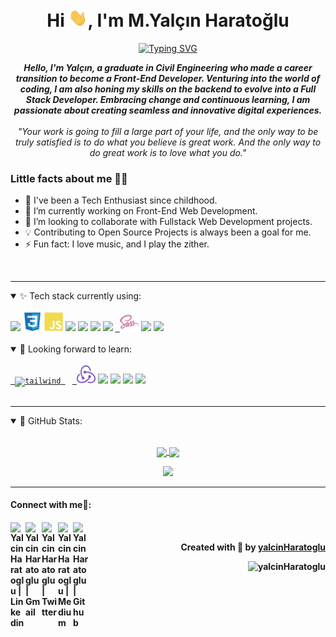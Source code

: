 <h1 align="center">Hi <img src="https://raw.githubusercontent.com/ABSphreak/ABSphreak/master/gifs/Hi.gif" width="30px">, I'm M.Yalçın Haratoğlu</h1>

<p align="center">
 <a href="https://git.io/typing-svg"><img src="https://readme-typing-svg.herokuapp.com?font=Fira+Code&size=24&duration=3000&pause=1000&color=1ADF3F&center=true&vCenter=true&random=false&width=500&lines=M.Yal%C3%A7%C4%B1n+Harato%C4%9Flu;Front-End+Developer;Civil+Engineer" alt="Typing SVG" /></a>
</p>

<p align="center">
 <b>
  <em>
    Hello, I'm Yalçın, a graduate in Civil Engineering who made a career transition to become a Front-End Developer. Venturing into the world of coding, I am also honing my skills on the backend to evolve into a Full Stack Developer. Embracing change and continuous learning, I am passionate about creating seamless and innovative digital experiences.</b></em>
  <br>
    <br>
  <i>"Your work is going to fill a large part of your life, and the only way to be truly satisfied is to do what you believe is great work. And the only way to do great work is to love what you do."</i>
</p>

<h3>Little facts about me 👦🏻</h3>

- 🧞 I've been a Tech Enthusiast since childhood.
- 🔭 I’m currently working on Front-End Web Development.
- 👯 I’m looking to collaborate with Fullstack Web Development projects.
- 💡 Contributing to Open Source Projects is always been a goal for me.
- ⚡ Fun fact: I love music, and I play the zither.
<br>

---

<details open="">
<summary>
  ✨ Tech stack currently using:
</summary>
   <br>
<code><a href="https://www.w3schools.com/html/" target="_blank"><img height="30" src="https://www.vectorlogo.zone/logos/w3_html5/w3_html5-icon.svg"></a></code>
<code><a href="https://www.w3schools.com/css/" target="_blank"><img height="30" src="https://raw.githubusercontent.com/devicons/devicon/master/icons/css3/css3-original.svg"></a></code>
<code><a href="https://www.javascript.com/" target="_blank"><img height="30" src="https://raw.githubusercontent.com/devicons/devicon/master/icons/javascript/javascript-plain.svg"></a></code>  
<code><a href=https://getbootstrap.com/><img height=30 src="https://www.vectorlogo.zone/logos/getbootstrap/getbootstrap-icon.svg"></a></code>  
<code><a href="https://reactjs.org/" target="_blank"><img height="30" src="https://www.vectorlogo.zone/logos/reactjs/reactjs-icon.svg"></a></code>
<code><a href="https://www.oracle.com/java/" target="_blank"><img height="30" src="https://www.vectorlogo.zone/logos/java/java-icon.svg"></a></code>
<code><a href="https://git-scm.com/" target="_blank"><img height="30" src="https://www.vectorlogo.zone/logos/git-scm/git-scm-icon.svg"></a></code>
 <code><a href="https://sass-lang.com" target="_blank"> <img src="https://raw.githubusercontent.com/devicons/devicon/master/icons/sass/sass-original.svg" alt="sass"  height="30"></a></code>
 <code><a href="https://www.typescriptlang.org/" target="_blank"><img height="30" src="https://www.vectorlogo.zone/logos/typescriptlang/typescriptlang-icon.svg"></a></code>
 <code><a href="https://nextjs.org/" target="_blank"><img height="30" src="https://upload.wikimedia.org/wikipedia/commons/thumb/1/10/Cib-next-js_%28CoreUI_Icons_v1.0.0%29.svg/120px-Cib-next-js_%28CoreUI_Icons_v1.0.0%29.svg.png"></a></code>
</details>
<br>

<details open="">
<summary>
  🌱 Looking forward to learn:
</summary>
   <br>
 <code><a href="https://tailwindcss.com/" target="_blank"> <img src="https://www.vectorlogo.zone/logos/tailwindcss/tailwindcss-icon.svg" alt="tailwind" height="30"/> </a> </code>
<code><a href="https://redux.js.org" target="_blank"> <img src="https://raw.githubusercontent.com/devicons/devicon/master/icons/redux/redux-original.svg" alt="redux" height="30"></a></code>
<code><a href="https://nodejs.org/en/" target="_blank"><img height="30" src="https://www.vectorlogo.zone/logos/nodejs/nodejs-icon.svg"></a></code>
<code><a href="https://www.postgresql.org/" target="_blank"><img height="30" src="https://www.vectorlogo.zone/logos/postgresql/postgresql-icon.svg"></a></code>
<code><a href="https://spring.io/" target="_blank"><img height="30" src="https://www.vectorlogo.zone/logos/springio/springio-icon.svg"></a></code>
<code><a href="https://strapi.io/" target="_blank"><img height="30" src="https://images.spr.so/cdn-cgi/imagedelivery/j42No7y-dcokJuNgXeA0ig/32f3a89c-99c4-466f-8536-dd75f65fa320/Strapi-Monogram/w=1920,quality=80"></a></code>
  
</details>
<br>

---

<details open="">
<summary>
 📔 GitHub Stats:
</summary>
<br>
<p align="center">
  <a href="https://github.com/yalcinHaratoglu">
    <img align="center"  height="175px" src="https://github-readme-stats.vercel.app/api?username=yalcinHaratoglu&theme=chartreuse-dark&show_icons=true&hide_border=true&count_private=true"/>
  </a>
  <a href="https://github.com/yalcinHaratoglu">
    <img align="center" height="175px"  src="https://github-readme-stats.vercel.app/api/top-langs/?username=yalcinHaratoglu&theme=chartreuse-dark&show_icons=true&hide_border=true&layout=compact" />
  </a>
</p>
  <p align="center"><a href="https://github.com/yalcinHaratoglu"><img src="https://github-readme-streak-stats.herokuapp.com/?user=yalcinHaratoglu&theme=chartreuse-dark&hide_border=true" /></a></a></p>
  </details>

---

<h4> Connect with me🤝: <h4>
  </hr>
  <a href="https://www.linkedin.com/in/myalcinharatoglu/">
   <img align="left" alt=" Yalcin Haratoglu | Linkedin" width="24px" src="https://www.vectorlogo.zone/logos/linkedin/linkedin-icon.svg" />
  </a>
  <a href="mailto:myalcinharatoglu@gmail.com">
    <img align="left" alt="Yalcin Haratoglu | Gmail" width="26px" src="https://www.vectorlogo.zone/logos/gmail/gmail-icon.svg" />
  </a>
  <a href="https://twitter.com/m_yalcin_hrt">
    <img align="left" alt="Yalcin Haratoglu | Twitter" width="26px" src="https://www.vectorlogo.zone/logos/twitter/twitter-official.svg" />
  </a>
  <a href="https://medium.com/@yalcinharat">
    <img align="left" alt="Yalcin Haratoglu | Medium" width="24px" src="https://www.vectorlogo.zone/logos/medium/medium-tile.svg" />
  </a>
   <a href="https://github.com/yalcinHaratoglu">
    <img align="left" alt="Yalcin Haratoglu | Github" width="26px" src="https://www.vectorlogo.zone/logos/github/github-tile.svg" />
  </a>
  <br>
  
<p align="right" > Created with 🖤 by <a href="https://github.com/yalcinHaratoglu">yalcinHaratoglu</a></p>
<p align="right" > <img src="https://komarev.com/ghpvc/?username=yalcinHaratoglu&label=Profile%20views&color=0e75b6&style=flat" alt="yalcinHaratoglu" /> </p>

<br>

